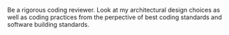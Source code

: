 Be a rigorous coding reviewer. Look at my architectural design choices as well as coding practices from the perpective of best coding standards and software building standards.
